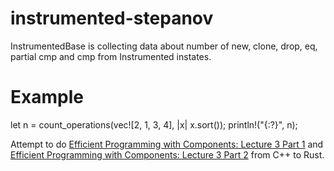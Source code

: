 # instrumented-stepanov

InstrumentedBase is collecting data about number of new, clone, drop, eq, partial cmp and cmp from Instrumented instates.

# Example 

let n = count_operations(vec![2, 1, 3, 4], |x| x.sort());
println!("{:?}", n);

Attempt to do [Efficient Programming with Components: Lecture 3 Part 1](https://www.youtube.com/watch?v=sp_IBYVqMeQ) and [Efficient Programming with Components: Lecture 3 Part 2](https://www.youtube.com/watch?v=VelLby6K2jQ) from C++ to Rust.
